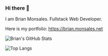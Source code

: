 ### Hi there 👋

I am Brian Monsales. Fullstack Web Developer. 

Here is my portfolio: https://brian.monsales.net

![Brian's GitHub Stats](https://github-readme-stats-six-tau-97.vercel.app/api?username=brickgale&show_icons=true&theme=tokyonight&include_all_commits=true&hide=stars&cache_seconds=86400)

![Top Langs](https://github-readme-stats-six-tau-97.vercel.app/api/top-langs/?username=brickgale&layout=compact&theme=tokyonight&exclude_repo=island-ticketing-app&cache_seconds=86400)
